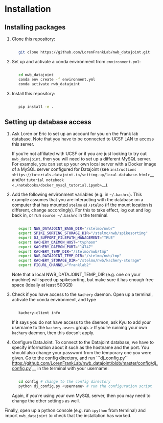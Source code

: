 # Installation

## Installing packages

1. Clone this repository:

   ```bash

      git clone https://github.com/LorenFrankLab/nwb_datajoint.git
   ```

2. Set up and activate a conda environment from ``environment.yml``:

   ```bash

      cd nwb_datajoint
      conda env create -f environment.yml
      conda activate nwb_datajoint
   ```

3. Install this repository:

   ```bash

      pip install -e .
   ```

## Setting up database access

1. Ask Loren or Eric to set up an account for you on the Frank lab
   database. Note that you have to be connected to UCSF LAN to access
   this server.

      If you’re not affiliated with UCSF or if you are just looking to
      try out ``nwb_datajoint``, then you will need to set up a
      different MySQL server. For example, you can set up your own local
      server with a Docker image of a MySQL server configured for
      Datajoint (see
      `instructions <https://tutorials.datajoint.io/setting-up/local-database.html>`__
      and/or `tutorial
      notebook <./notebooks/docker_mysql_tutorial.ipynb>`__).

2. Add the following environment variables (e.g. in ``~/.bashrc``). This
   example assumes that you are interacting with the database on a
   computer that has mounted ``stelmo`` at ``/stelmo`` (if the mount
   location is different, change accordingly). For this to take effect,
   log out and log back in, or run ``source ~/.bashrc`` in the terminal.

   ```bash

      export NWB_DATAJOINT_BASE_DIR="/stelmo/nwb/"
      export SPIKE_SORTING_STORAGE_DIR="/stelmo/nwb/spikesorting"
      export DJ_SUPPORT_FILEPATH_MANAGEMENT="TRUE"
      export KACHERY_DAEMON_HOST="typhoon"
      export KACHERY_DAEMON_PORT="14747"
      export KACHERY_TEMP_DIR="/stelmo/nwb/tmp"
      export NWB_DATAJOINT_TEMP_DIR="/stelmo/nwb/tmp"
      export KACHERY_STORAGE_DIR="/stelmo/nwb/kachery-storage"
      export FIGURL_CHANNEL="franklab2"
   ```

   Note that a local NWB_DATAJOINT_TEMP_DIR (e.g. one on your machine)
   will speed up spikesorting, but make sure it has enough free space
   (ideally at least 500GB)

3. Check if you have access to the ``kachery`` daemon. Open up a
   terminal, activate the conda environment, and type

   ```bash

      kachery-client info
   ```

   If it says you do not have access to the daemon, ask Kyu to add your
   username to the ``kachery-users`` group. > If you’re running your own
   ``kachery`` daemon, then this doesn’t apply.

4. Configure DataJoint. To connect to the Datajoint database, we have to
   specify information about it such as the hostname and the port. You
   should also change your password from the temporary one you were
   given. Go to the config directory, and run
   ```dj_config.py`` <https://github.com/LorenFrankLab/nwb_datajoint/blob/master/config/dj_config.py>`__
   in the terminal with your username:

   ```bash

      cd config # change to the config directory
      python dj_config.py <username> # run the configuration script
   ```


      Again, if you’re using your own MySQL server, then you may need to
      change the other settings as well.

Finally, open up a python console (e.g. run ``ipython`` from terminal)
and import ``nwb_datajoint`` to check that the installation has worked.

